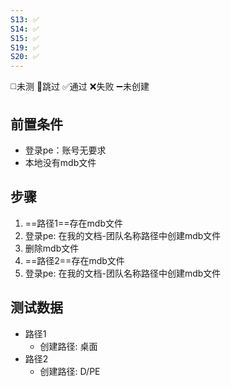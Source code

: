 ```yaml
---
S13: ✅
S14: ✅
S15: ✅
S19: ✅
S20: ✅
---
```

◻️未测    🚫跳过     ✅通过    ❌失败     ➖未创建

## 前置条件

- 登录pe：账号无要求
- 本地没有mdb文件

## 步骤

1. ==路径1==存在mdb文件
2. 登录pe: 在我的文档-团队名称路径中创建mdb文件
3. 删除mdb文件
4. ==路径2==存在mdb文件
5. 登录pe: 在我的文档-团队名称路径中创建mdb文件

## 测试数据

- 路径1
	- 创建路径: 桌面
- 路径2
	- 创建路径: D/PE
